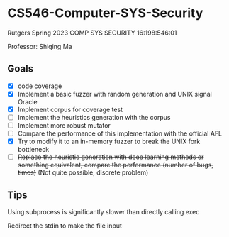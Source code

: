 # CS546-Computer-SYS-Security

Rutgers Spring 2023 COMP SYS SECURITY 16:198:546:01

Professor: Shiqing Ma

## Goals
- [x] code coverage
- [x] Implement a basic fuzzer with random generation and UNIX signal Oracle 
- [x] Implement corpus for coverage test
- [ ] Implement the heuristics generation with the corpus
- [ ] Implement more robust mutator
- [ ] Compare the performance of this implementation with the official AFL
- [x] Try to modify it to an in-memory fuzzer to break the UNIX fork bottleneck
- [ ] ~~Replace the heuristic generation with deep learning methods or something equivalent, compare the performance (number of bugs, times)~~ (Not quite possible, discrete problem)

## Tips

Using subprocess is significantly slower than directly calling exec

Redirect the stdin to make the file input